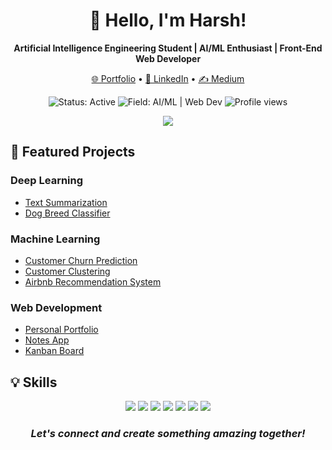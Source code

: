 <h1 align='center'>👋 Hello, I'm Harsh!</h1>

<p align='center'>
  <b>Artificial Intelligence Engineering Student | AI/ML Enthusiast | Front-End Web Developer</b>
</p>

<p align='center'>
  <a href="https://harsh-pant.vercel.app/">🌐 Portfolio</a> •
  <a href="https://www.linkedin.com/in/harsh-pant-a28378230/">💼 LinkedIn</a> •
  <a href="https://medium.com/@harshpant3703">✍️ Medium</a>
</p>

<p align='center'>
  <img src="https://img.shields.io/badge/Status-Active-brightgreen" alt="Status: Active">
  <img src="https://img.shields.io/badge/Field-AI%2FML%20%7C%20Web%20Dev-blue" alt="Field: AI/ML | Web Dev">
  <img src="https://komarev.com/ghpvc/?username=crockrockss&color=orange" alt="Profile views">
</p>

<p align='center'>
  <img align="center" src="https://github-readme-stats.vercel.app/api?username=crockrocks&show_icons=true&theme=synthwave" />
</p>

## 🚀 Featured Projects

### Deep Learning
- [Text Summarization](https://github.com/crockrocks/text-summarization)
- [Dog Breed Classifier](https://github.com/crockrocks/Dog_Breed_Classifier)

### Machine Learning
- [Customer Churn Prediction](https://github.com/crockrocks/churn-prediction)
- [Customer Clustering](https://github.com/crockrocks/Fastai)
- [Airbnb Recommendation System](https://github.com/crockrocks/Random-Forest-Premier-Project)

### Web Development
- [Personal Portfolio](https://github.com/crockrocks/harsh-pant)
- [Notes App](https://github.com/crockrocks/notes-app)
- [Kanban Board](https://github.com/crockrocks/Kanban-website)

## 💡 Skills
<p align="center">
  <img src="https://img.shields.io/badge/-Python-3776AB?style=flat-square&logo=Python&logoColor=white" />
  <img src="https://img.shields.io/badge/-TensorFlow-FF6F00?style=flat-square&logo=TensorFlow&logoColor=white" />
  <img src="https://img.shields.io/badge/-PyTorch-EE4C2C?style=flat-square&logo=PyTorch&logoColor=white" />
  <img src="https://img.shields.io/badge/-JavaScript-F7DF1E?style=flat-square&logo=javascript&logoColor=black" />
  <img src="https://img.shields.io/badge/-React-61DAFB?style=flat-square&logo=React&logoColor=black" />
  <img src="https://img.shields.io/badge/-HTML5-E34F26?style=flat-square&logo=HTML5&logoColor=white" />
  <img src="https://img.shields.io/badge/-CSS3-1572B6?style=flat-square&logo=CSS3&logoColor=white" />
</p>

<h3 align='center'>
  <i>Let's connect and create something amazing together!</i>
</h3>
